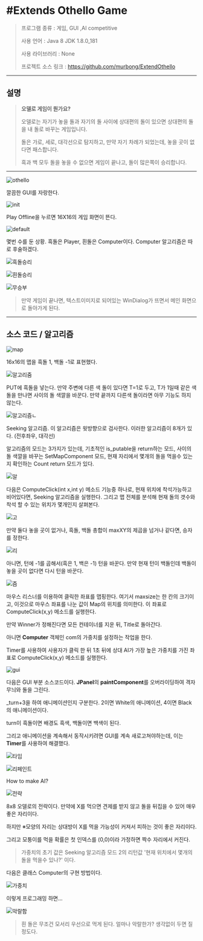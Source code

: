 # #Extends Othello Game

> 프로그램 종류 : 게임, GUI ,AI competitive
>
> 사용 언어 : Java 8 JDK 1.8.0_181
>
> 사용 라이브러리 : None
>
> 프로젝트 소스 링크 : https://github.com/murbong/ExtendOthello

------

## 설명

> **오델로 게임이 뭔가요?**
>
> 오델로는 자기가  놓을 돌과 자기의 돌 사이에 상대편의 돌이 있으면  상대편의 돌을 내  돌로 바꾸는 게임입니다.
>
> 돌은 가로, 세로, 대각선으로 탐지하고, 만약 자기 차례가 되었는데, 놓을 곳이 없다면 패스합니다.
>
> 흑과 백 모두 돌을 놓을 수 없으면 게임이 끝나고, 돌이 많은쪽이 승리합니다.

------

![othello](image/othello.PNG)

깔끔한 GUI를 자랑한다.

![init](image/init.PNG)

Play Offline을 누르면 16X16의 게임 화면이 뜬다. 

![default](image/default.PNG)

몇번 수를 둔 상황. 흑돌은 Player, 흰돌은 Computer이다. Computer 알고리즘은 따로 후술하겠다.

![흑돌승리](image/흑돌승리.png)

![흰돌승리](image/흰돌승리.png)

![무승부](image/무승부.png)

> 만약 게임이 끝나면, 텍스트이미지로 되어있는 WinDialog가 뜨면서 메인 화면으로 돌아가게 된다.



------



## 소스 코드 / 알고리즘

![map](image/map.png)

16x16의 맵을 흑돌 1, 백돌 -1로 표현했다.

![알고리줌](image/알고리줌.PNG)

PUT에 흑돌을 넣는다. 만약 주변에 다른 색 돌이 있다면 T=1로 두고, T가 1일때 같은 색 돌을 만나면 사이의 돌 색깔을 바꾼다. 만약 끝까지 다른색 돌이라면 아무 기능도 하지 않는다.

![알고리즘ㄴ](image/알고리즘ㄴ.PNG)

Seeking 알고리즘. 이 알고리즘은 윗방향으로 검사한다. 이러한 알고리즘이 8개가 있다. (전후좌우, 대각선)

알고리즘의 모드는 3가지가 있는데, 기초적인 is_putable을 return하는 모드, 사이의 돌 색깔을 바꾸는 SetMapComponent 모드, 현재 자리에서 몇개의 돌을 먹을수 있는지 확인하는 Count return 모드가 있다.

![알](image/알.PNG)

다음은 ComputeClick(int x,int y) 메소드 기능중 하나로, 현재 위치에 착석가능하고 비어있다면, Seeking 알고리즘을 실행한다. 그리고 맵 전체를 분석해 현재 돌의 갯수와 착석 할 수 있는 위치가 몇개인지 살펴본다.

![고](image/고.PNG)

만약 둘다 놓을 곳이 없거나, 흑돌, 백돌 총합이 maxXY의 제곱을 넘거나 같다면, 승자를 정한다.

![리](image/리.PNG)

아니면, 턴에 -1를 곱해서(흑은 1, 백은 -1) 턴을 바꾼다. 만약 현재 턴이 백돌인데 백돌이 놓을 곳이 없다면 다시 턴을 바꾼다.

![즘](image/즘.PNG)

마우스 리스너를 이용하여 클릭한 좌표를 맵핑한다. 여기서 maxsize는 한 칸의 크기이고, 이것으로 마우스 좌표를 나눈 값이 Map의 위치를 의미한다. 이 좌표로 ComputeClick(x,y) 메소드를 실행한다.

만약 Winner가 정해진다면 모든 컨테이너를 지운 뒤, Title로 돌아간다.

아니면 **Computer** 객체인 com의 가중치를 설정하는 작업을 한다.

Timer를 사용하여 사용자가 클릭 한 뒤 1초 뒤에 상대 AI가 가장 높은 가중치를 가진 좌표로 ComputeClick(x,y)   메소드를 실행한다.

![gui](image/gui.PNG)

다음은 GUI 부분 소스코드이다. **JPanel**의 **paintComponent**를 오버라이딩하여 격자무늬와 돌을 그린다.

_turn+3을 하여 애니메이션인지 구분한다. 2이면 White의 애니메이션, 4이면 Black의 애니메이션이다.

turn이 흑돌이면 배경도 흑색, 백돌이면 백색이 된다.

그리고 애니메이션을 계속해서 동작시키려면 GUI를 계속 새로고쳐야하는데, 이는 **Timer**를 사용하여 해결했다.

![타임](image/타임.PNG)

![리페인트](image/리페인트.PNG)

How to make AI?

![전략](image/전략.PNG)

8x8 오델로의 전략이다. 만약에 X를 먹으면 견제를 받지 않고 돌을 뒤집을 수 있어 매우 좋은 자리이다.

하지만 ※모양의 자리는 상대방이 X를 먹을 가능성이 커져서 피하는 것이 좋은 자리이다.

그리고 모퉁이를 먹을 확률은 첫 인덱스를 (0,0)이라 가정하면 짝수 자리에서 커진다. 

> 가중치의 초기 값은 Seeking 알고리즘 모드 2의 리턴값 '현재 위치에서 몇개의 돌을 먹을수 있나?' 이다.

다음은 클래스 Computer의 구현 방법이다.

![가중치](image/가중치.PNG)

이렇게 프로그래밍 하면...

![악랄함](image/악랄함.PNG)

> 흰 돌은 무조건 모서리 우선으로 먹게 된다. 얼마나 악랄한가? 생각없이 두면 질 정도다.

